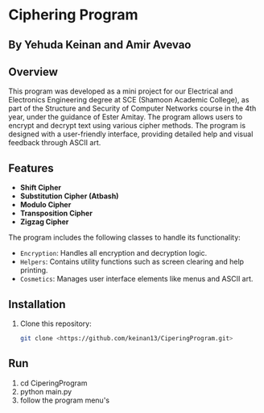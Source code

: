 # Ciphering Program
## By Yehuda Keinan and Amir Avevao

## Overview

This program was developed as a mini project for our Electrical and Electronics Engineering degree at SCE (Shamoon Academic College), as part of the Structure and Security of Computer Networks course in the 4th year, under the guidance of Ester Amitay.
The program allows users to encrypt and decrypt text using various cipher methods. 
The program is designed with a user-friendly interface, providing detailed help and visual feedback through ASCII art.

## Features

- **Shift Cipher**
- **Substitution Cipher (Atbash)**
- **Modulo Cipher**
- **Transposition Cipher**
- **Zigzag Cipher**

The program includes the following classes to handle its functionality:

- `Encryption`: Handles all encryption and decryption logic.
- `Helpers`: Contains utility functions such as screen clearing and help printing.
- `Cosmetics`: Manages user interface elements like menus and ASCII art.

## Installation

1. Clone this repository:
   ```sh
   git clone <https://github.com/keinan13/CiperingProgram.git>

## Run 

1. cd CiperingProgram
2. python main.py
3. follow the program menu's
